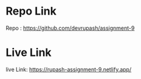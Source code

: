 # Repo Link
Repo : https://github.com/devrupash/assignment-9
# Live Link
live Link: https://rupash-assignment-9.netlify.app/
